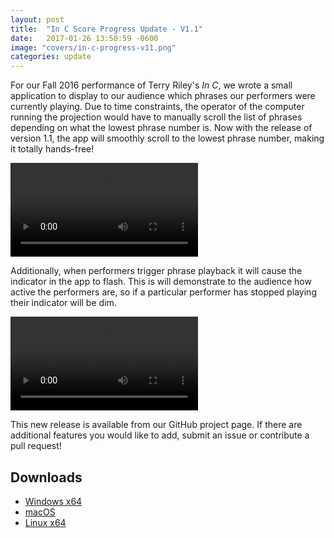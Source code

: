 ```yaml
---
layout: post
title:  "In C Score Progress Update - V1.1"
date:   2017-01-26 13:50:59 -0600
image: "covers/in-c-progress-v11.png"
categories: update
---
```


For our Fall 2016 performance of Terry Riley's *In C*, we wrote a small
application to display to our audience which phrases our performers were
currently playing. Due to time constraints, the operator of the computer
running the projection would have to manually scroll the list of phrases
depending on what the lowest phrase number is. Now with the release of version
1.1, the app will smoothly scroll to the lowest phrase number, making it
totally hands-free!

<video src="/video/score-progress-scroll.webm" loop autoplay></video>

Additionally, when performers trigger phrase playback it will cause the
indicator in the app to flash. This is will demonstrate to the audience how
active the performers are, so if a particular performer has stopped playing
their indicator will be dim.

<video src="/video/score-progress-flash.webm" loop autoplay></video>

This new release is available from our GitHub project page. If there are
additional features you would like to add, submit an issue or contribute
a pull request!

## Downloads

* [Windows x64](https://github.com/loyola-university-tech-ensemble/in-c-score-progress/releases/download/v1.1.0/InCScoreProgress-win32-x64.zip)
* [macOS](https://github.com/loyola-university-tech-ensemble/in-c-score-progress/releases/download/v1.1.0/InCScoreProgress-macos-x64.dmg)
* [Linux x64](https://github.com/loyola-university-tech-ensemble/in-c-score-progress/releases/download/v1.1.0/InCScoreProgress-linux-x64.zip)
